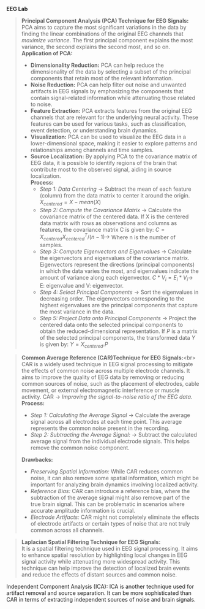 **EEG Lab**


> **Principal Component Analysis (PCA) Technique for EEG Signals:**<Br/>
>PCA aims to capture the most significant variations in the data by finding the linear combinations of the original EEG channels that *maximize variance*. The first principal component explains the most variance, the second explains the second most, and so on.<br/>
>**Application of PCA:**<br/>
> - **Dimensionality Reduction:** PCA can help reduce the dimensionality of the data by selecting a subset of the principal components that retain most of the relevant information.
> - **Noise Reduction:** PCA can help filter out noise and unwanted artifacts in EEG signals by emphasizing the components that contain signal-related information while attenuating those related to noise.
> - **Feature Extraction:** PCA extracts features from the original EEG channels that are relevant for the underlying neural activity. These features can be used for various tasks, such as classification, event detection, or understanding brain dynamics.
> - **Visualization:** PCA can be used to visualize the EEG data in a lower-dimensional space, making it easier to explore patterns and relationships among channels and time samples.
> - **Source Localization:** By applying PCA to the covariance matrix of EEG data, it is possible to identify regions of the brain that contribute most to the observed signal, aiding in source localization.<br/>
>**Process:**
>   - *Step 1: Data Centering* $\rightarrow$ Subtract the mean of each feature (column) from the data matrix to center it around the origin. $X_{centered}= X- mean(X)$<br/>
>   - *Step 2: Compute the Covariance Matrix* $\rightarrow$ Calculate the covariance matrix of the centered data. If X is the centered data matrix with rows as observations and columns as features, the covariance matrix C is given by: $C=X_{centered}X_{centered}^{T}/(n-1)\rightarrow$ Where n is the number of samples.
>   - *Step 3: Compute Eigenvectors and Eigenvalues* $\rightarrow$ Calculate the eigenvectors and eigenvalues of the covariance matrix. Eigenvectors represent the directions (principal components) in which the data varies the most, and eigenvalues indicate the amount of variance along each eigenvector.
$C*V_{i}=E_{i}*V_{i}\rightarrow$  E: eigenvalue and V: eigenvector.<br/>
>   - *Step 4: Select Principal Components* $\rightarrow$ Sort the eigenvalues in decreasing order. The eigenvectors corresponding to the highest eigenvalues are the principal components that capture the most variance in the data.<br/>
>   - *Step 5: Project Data onto Principal Components* $\rightarrow$ Project the centered data onto the selected principal components to obtain the reduced-dimensional representation. If *P* is a matrix of the selected principal components, the transformed data *Y* is given by: $Y=X_{centered}.P$


>**Common Average Reference (CAR)Technique for EEG Signals:**<br\>
>CAR is a widely used technique in EEG signal processing to mitigate the effects of common noise across multiple electrode channels. It aims to improve the quality of EEG data by removing or reducing common sources of noise, such as the placement of electrodes, cable movement, or external electromagnetic interference or muscle activity. CAR $\rightarrow$ *Improving the signal-to-noise ratio of the EEG data.*<br/>
>**Process:**<br/>
>  - *Step 1: Calculating the Average Signal* $\rightarrow$ Calculate the average signal across all electrodes at each time point. This average represents the common noise present in the recording.
>  - *Step 2: Subtracting the Average Signal:*  $\rightarrow$ Subtract the calculated average signal from the individual electrode signals. This helps remove the common noise component.<br/>
>
>**Drawbacks:**
>  - *Preserving Spatial Information:* While CAR reduces common noise, it can also remove some spatial information, which might be important for analyzing brain dynamics involving localized activity.
>  - *Reference Bias:* CAR can introduce a reference bias, where the subtraction of the average signal might also remove part of the true brain signal. This can be problematic in scenarios where accurate amplitude information is crucial.
>  - *Electrode Artifacts:* CAR might not completely eliminate the effects of electrode artifacts or certain types of noise that are not truly common across all channels.

>**Laplacian Spatial Filtering Technique for EEG Signals:**<br/>
>It  is a spatial filtering technique used in EEG signal processing. It aims to enhance spatial resolution by highlighting local changes in EEG signal activity while attenuating more widespread activity. This technique can help improve the detection of localized brain events and reduce the effects of distant sources and common noise.



















Independent Component Analysis (ICA): ICA is another technique used for artifact removal and source separation. It can be more sophisticated than CAR in terms of extracting independent sources of noise and brain signals.